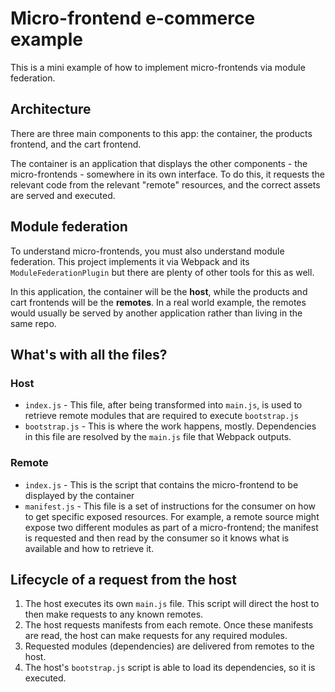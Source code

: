 # Micro-frontend e-commerce example

This is a mini example of how to implement micro-frontends via module federation.

## Architecture

There are three main components to this app: the container, the products frontend, and the cart frontend.

The container is an application that displays the other components - the micro-frontends - somewhere in its own interface. To do this, it requests the relevant code from the relevant "remote" resources, and the correct assets are served and executed.

## Module federation

To understand micro-frontends, you must also understand module federation. This project implements it via Webpack and its `ModuleFederationPlugin` but there are plenty of other tools for this as well.

In this application, the container will be the **host**, while the products and cart frontends will be the **remotes**. In a real world example, the remotes would usually be served by another application rather than living in the same repo.

## What's with all the files?

### Host

- `index.js` - This file, after being transformed into `main.js`, is used to retrieve remote modules that are required to execute `bootstrap.js`
- `bootstrap.js` - This is where the work happens, mostly. Dependencies in this file are resolved by the `main.js` file that Webpack outputs.

### Remote

- `index.js` - This is the script that contains the micro-frontend to be displayed by the container
- `manifest.js` - This file is a set of instructions for the consumer on how to get specific exposed resources. For example, a remote source might expose two different modules as part of a micro-frontend; the manifest is requested and then read by the consumer so it knows what is available and how to retrieve it.

## Lifecycle of a request from the host

1. The host executes its own `main.js` file. This script will direct the host to then make requests to any known remotes.
2. The host requests manifests from each remote. Once these manifests are read, the host can make requests for any required modules.
3. Requested modules (dependencies) are delivered from remotes to the host.
4. The host's `bootstrap.js` script is able to load its dependencies, so it is executed.